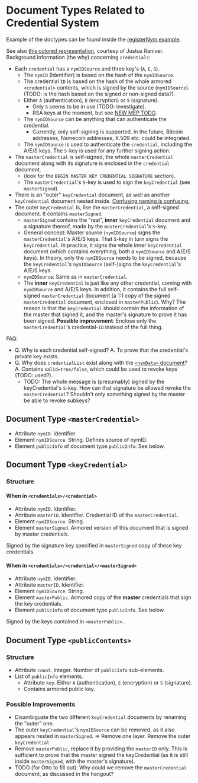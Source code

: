 # Document Types Related to Credential System

Example of the doctypes can be found inside the [registerNym example](registerNym.xml).

See also [this colored representation](https://drive.google.com/a/monetas.net/file/d/0Bztm5gBf7t8xMUFHTXd0UzF3dXM/view), courtesy of Justus Raniver.
Background information (the why) concerning `credentials`:

* Each `credential` has a `nymIDSource` and three key's (`A`, `E`, `S`).
  * The `nymID` (Identifier) is based on the hash of the `nymIDSource`.
  * The credential `ID` is based on the hash of the whole armored `<credential>` contents,
    which is signed by the source (`nymIDSource`). (TODO: is the hash based on the signed or non-signed data?).
  * Either `A` (authentication), `E` (encryption) or `S` (signature).
    * Only `S` seems to be in use (TODO: investigate).
    * RSA keys at the moment, but see [NEW MEP TODO](TODO).
  * The `nymIDSource` can be anything that can authenticate the credential.
    * Currently, only self-signing is supported. In the future, Bitcoin addresses, Namecoin addresses, X.509 etc. could be integrated.
  * The `nymIDSource` is used to authenticate  the `credential`, including the A/E/S keys. The `S`-key is used for any further signing action.
* The `masterCredential` is self-signed, the whole `masterCredential` document along with its signature is enclosed in the `credential` document.
  * (look for the `BEGIN MASTER KEY CREDENTIAL SIGNATURE` section).
  * The `masterCredential`'s `S`-key is used to sign the `keyCredential` (see `masterSigned`).
* There is an "outer" `keyCredential` document, as well as another `keyCredential` document nested inside. [Confusing naming is confusing.](#possibleimprovements)
* The outer `keyCredential` is, like the `masterCredential`, a self-signed document. It contains `masterSigned`.
  * `masterSigned` contains the "real", **inner** `keyCredential` document and a signature thereof, made by the `masterCredential`'s `S`-key.
  * General concept: Master source (`nymIDSource`) signs the `masterCredential`'s A/E/S keys. That `S`-key in turn signs the `keyCredential`. In practice, it signs the whole inner `keyCredential` document (which contains everything, both a `nymIDSource` and A/E/S keys). In theory, only the `nymIDSource` needs to be signed, because the `keyCredential`'s `nymIDSource` (self-)signs the `keyCredential`'s A/E/S keys.
  * `nymIDSource`: Same as in `masterCredential`.
  * The **inner** `keyCredential` is just like any other credential, coming with `nymIDSource` and A/E/S keys.
    In addition, it contains the full self-signed `masterCredential` document (a 1:1 copy of the signed `masterCredential` document, enclosed in `masterPublic`).
    Why? The reason is that the `keyCredential` should contain the information of the master that signed it, and the master's signature to prove it has been signed.
    **Possible improvement**: Enclose only the `masterCredential`'s credential-`ID` instead of the full thing. 

FAQ:
* Q. Why is each credential self-signed? A. To prove that the credential's private key exists.
* Q. Why does `credentialList` exist along with the [`<nymData>` document](nymData.md)? A. Contains `valid=true/false`, which could be used to revoke keys (TODO: used?).
  * TODO: The whole message is (presumably) signed by the keyCredential's `S`-key. How can that signature be allowed revoke the `masterCredential`? Shouldn't only something signed by the master be able to revoke subkeys?


## Document Type `<masterCredential>`

* Attribute `nymID`. Identifier.
* Element `nymIDSource`. String. Defines source of nymID.
* Element `publicInfo` of document type `publicInfo`. See below.

## Document Type `<keyCredential>`

### Structure

#### When in `<credentials>/<credential>`

* Attribute `nymID`. Identifier.
* Attribute `masterID`. Identifier. Credential ID of the `masterCredential`.
* Element `nymIDSource`. String.
* Element `masterSigned`. Armored version of this document that is signed by
  master credentials.

Signed by the signature key specified in `masterSigned` copy of these key
credentials.

#### When in `<credentials>/<credential>/<masterSigned>`

* Attribute `nymID`. Identifier.
* Attribute `masterID`. Identifier.
* Element `nymIDSource`. String.
* Element `masterPublic`. Armored copy of the **master** credentials that sign
  the key credentials.
* Element `publicInfo` of document type `publicInfo`. See below.

Signed by the keys contained in `<masterPublic>`.

## Document Type `<publicContents>`

### Structure

* Attribute `count`. Integer. Number of `publicInfo` sub-elements.
* List of `publicInfo` elements.
  * Attribute `key`. Either `A` (authentication), `E` (encryption) or `S`
      (signature).
  * Contains armored public key.

### Possible Improvements
* Disambiguate the two different `keyCredential` documents by renaming the "outer" one.
* The outer `keyCredential`'s `nymIDSource` can be removed, as it also appears nested in `masterSigned`.
  => Remove one layer. Remove the outer `keyCredential`
* Remove `masterPublic`, replace it by providing the `masterID` only. This is sufficient to prove that the master signed the keyCredential (as it is still inside `masterSigned`, with the master's signature).
* TODO (for Otto to fill out): Why could we remove the `masterCredential` document, as discussed in the hangout?

